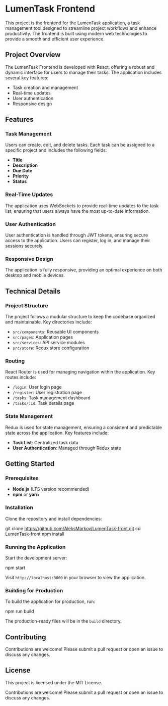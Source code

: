# LumenTask Frontend

This project is the frontend for the LumenTask application, a task management
tool designed to streamline project workflows and enhance productivity. The
frontend is built using modern web technologies to provide a smooth and
efficient user experience.

## Project Overview

The LumenTask Frontend is developed with React, offering a robust and dynamic
interface for users to manage their tasks. The application includes several key
features:

- Task creation and management
- Real-time updates
- User authentication
- Responsive design

## Features

### Task Management

Users can create, edit, and delete tasks. Each task can be assigned to a
specific project and includes the following fields:

- **Title**
- **Description**
- **Due Date**
- **Priority**
- **Status**

### Real-Time Updates

The application uses WebSockets to provide real-time updates to the task list,
ensuring that users always have the most up-to-date information.

### User Authentication

User authentication is handled through JWT tokens, ensuring secure access to the
application. Users can register, log in, and manage their sessions securely.

### Responsive Design

The application is fully responsive, providing an optimal experience on both
desktop and mobile devices.

## Technical Details

### Project Structure

The project follows a modular structure to keep the codebase organized and
maintainable. Key directories include:

- `src/components`: Reusable UI components
- `src/pages`: Application pages
- `src/services`: API service modules
- `src/store`: Redux store configuration

### Routing

React Router is used for managing navigation within the application. Key routes
include:

- `/login`: User login page
- `/register`: User registration page
- `/tasks`: Task management dashboard
- `/tasks/:id`: Task details page

### State Management

Redux is used for state management, ensuring a consistent and predictable state
across the application. Key features include:

- **Task List**: Centralized task data
- **User Authentication**: Managed through Redux state

## Getting Started

### Prerequisites

- **Node.js** (LTS version recommended)
- **npm** or **yarn**

### Installation

Clone the repository and install dependencies:

git clone https://github.com/AleksMarkov/LumenTask-front.git cd LumenTask-front
npm install

### Running the Application

Start the development server:

npm start

Visit `http://localhost:3000` in your browser to view the application.

### Building for Production

To build the application for production, run:

npm run build

The production-ready files will be in the `build` directory.

## Contributing

Contributions are welcome! Please submit a pull request or open an issue to
discuss any changes.

## License

This project is licensed under the MIT License.

Contributions are welcome! Please submit a pull request or open an issue to
discuss any changes.
